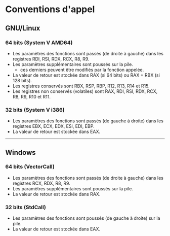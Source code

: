 # Conventions d'appel

## GNU/Linux

### 64 bits (System V AMD64)

+ Les paramètres des fonctions sont passés (de droite à gauche) dans les registres RDI, RSI, RDX, RCX, R8, R9.
+ Les paramètres supplémentaires sont poussés sur la pile.
    + ces derniers peuvent être modifiés par la fonction appelée.
+ La valeur de retour est stockée dans RAX (si 64 bits) ou RAX + RBX (si 128 bits).
+ Les registres conservés sont RBX, RSP, RBP, R12, R13, R14 et R15.
+ Les registres non conservés (volatiles) sont RAX, RDI, RSI, RDX, RCX, R8, R9, R10 et R11.

### 32 bits (System V i386)

+ Les paramètres des fonctions sont passés (de gauche à droite) dans les registres EBX, ECX, EDX, ESI, EDI, EBP.
+ La valeur de retour est stockée dans EAX.

---

## Windows

### 64 bits (VectorCall)

+ Les paramètres des fonctions sont passés (de droite à gauche) dans les registres RCX, RDX, R8, R9.
+ Les paramètres supplémentaires sont poussés sur la pile.
+ La valeur de retour est stockée dans RAX.

### 32 bits (StdCall)

+ Les paramètres des fonctions sont poussés (de gauche à droite) sur la pile.
+ La valeur de retour est stockée dans EAX.
